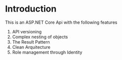 # Introduction
This is an ASP.NET Core Api with the following features
1. API versioning
2. Complex nesting of objects
3. The Result Pattern
4. Clean Arquitecture
5. Role management through Identity
